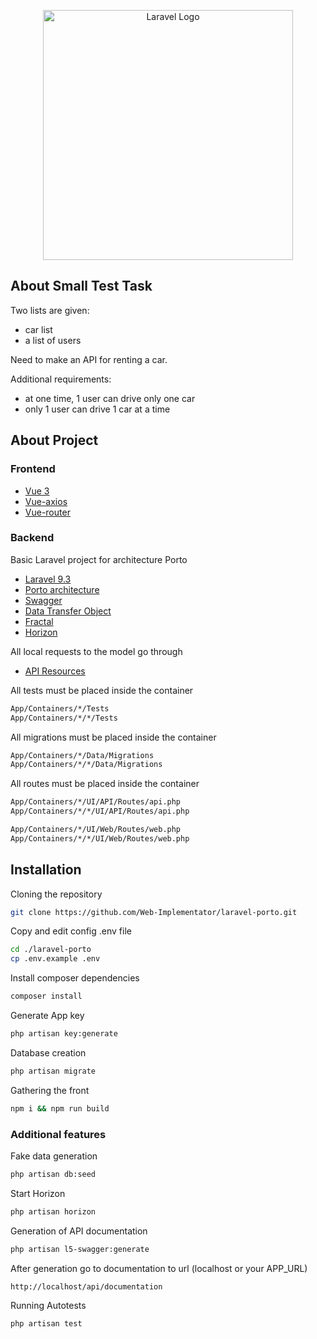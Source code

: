 <p align="center"><a href="https://laravel.com" target="_blank"><img src="https://raw.githubusercontent.com/laravel/art/master/logo-lockup/5%20SVG/2%20CMYK/1%20Full%20Color/laravel-logolockup-cmyk-red.svg" width="400" alt="Laravel Logo"></a></p>

## About Small Test Task

Two lists are given:
- car list
- a list of users

Need to make an API for renting a car.

Additional requirements:
- at one time, 1 user can drive only one car
- only 1 user can drive 1 car at a time

## About Project

### Frontend

- [Vue 3](https://github.com/vuejs/vue)
- [Vue-axios](https://github.com/imcvampire/vue-axios)
- [Vue-router](https://github.com/vuejs/router)

### Backend

Basic Laravel project for architecture Porto

- [Laravel 9.3](https://github.com/laravel/laravel)
- [Porto architecture](https://github.com/Mahmoudz/Porto)
- [Swagger](https://github.com/DarkaOnLine/L5-Swagger)
- [Data Transfer Object](https://github.com/spatie/data-transfer-object)
- [Fractal](https://github.com/spatie/laravel-fractal)
- [Horizon](https://laravel.su/docs/8.x/horizon)

All local requests to the model go through

- [API Resources](https://laravel.com/docs/9.x/eloquent-resources)

All tests must be placed inside the container
``` bash
App/Containers/*/Tests
App/Containers/*/*/Tests
```

All migrations must be placed inside the container
``` bash
App/Containers/*/Data/Migrations
App/Containers/*/*/Data/Migrations
```

All routes must be placed inside the container
``` bash
App/Containers/*/UI/API/Routes/api.php
App/Containers/*/*/UI/API/Routes/api.php

App/Containers/*/UI/Web/Routes/web.php
App/Containers/*/*/UI/Web/Routes/web.php
```

## Installation

Cloning the repository
``` bash
git clone https://github.com/Web-Implementator/laravel-porto.git
```

Copy and edit config .env file
``` bash
cd ./laravel-porto
cp .env.example .env
```

Install composer dependencies
``` bash
composer install
```

Generate App key
``` bash
php artisan key:generate
```

Database creation
``` bash
php artisan migrate
```

Gathering the front
``` bash
npm i && npm run build
```

### Additional features

Fake data generation
``` bash
php artisan db:seed
```

Start Horizon
``` bash
php artisan horizon
```

Generation of API documentation
``` bash
php artisan l5-swagger:generate
```

After generation go to documentation to url (localhost or your APP_URL)
```
http://localhost/api/documentation
```

Running Autotests
``` bash
php artisan test
```
